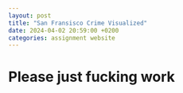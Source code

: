 ```yaml
---
layout: post
title: "San Fransisco Crime Visualized"
date: 2024-04-02 20:59:00 +0200
categories: assignment website
---
```


# Please just fucking work